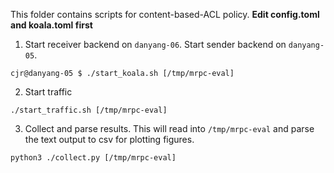 This folder contains scripts for content-based-ACL policy.
**Edit config.toml and koala.toml first**

1. Start receiver backend on `danyang-06`. Start sender backend on
   `danyang-05`.
```
cjr@danyang-05 $ ./start_koala.sh [/tmp/mrpc-eval]
```

2. Start traffic
```
./start_traffic.sh [/tmp/mrpc-eval]
```

3. Collect and parse results. This will read into `/tmp/mrpc-eval` and
   parse the text output to csv for plotting figures.
```
python3 ./collect.py [/tmp/mrpc-eval]
```

